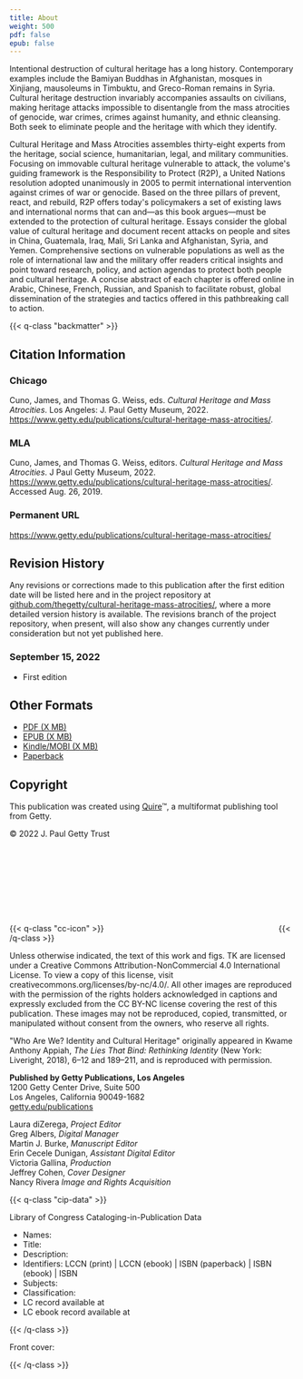 ```yaml
---
title: About
weight: 500
pdf: false
epub: false
---
```


Intentional destruction of cultural heritage has a long history. Contemporary examples include the Bamiyan Buddhas in Afghanistan, mosques in Xinjiang, mausoleums in Timbuktu, and Greco-Roman remains in Syria. Cultural heritage destruction invariably accompanies assaults on civilians, making heritage attacks impossible to disentangle from the mass atrocities of genocide, war crimes, crimes against humanity, and ethnic cleansing. Both seek to eliminate people and the heritage with which they identify.

Cultural Heritage and Mass Atrocities assembles thirty-eight experts from the heritage, social science, humanitarian, legal, and military communities. Focusing on immovable cultural heritage vulnerable to attack, the volume's guiding framework is the Responsibility to Protect (R2P), a United Nations resolution adopted unanimously in 2005 to permit international intervention against crimes of war or genocide. Based on the three pillars of prevent, react, and rebuild, R2P offers today's policymakers a set of existing laws and international norms that can and—as this book argues—must be extended to the protection of cultural heritage. Essays consider the global value of cultural heritage and document recent attacks on people and sites in China, Guatemala, Iraq, Mali, Sri Lanka and Afghanistan, Syria, and Yemen. Comprehensive sections on vulnerable populations as well as the role of international law and the military offer readers critical insights and point toward research, policy, and action agendas to protect both people and cultural heritage. A concise abstract of each chapter is offered online in Arabic, Chinese, French, Russian, and Spanish to facilitate robust, global dissemination of the strategies and tactics offered in this pathbreaking call to action.

{{< q-class "backmatter" >}}

## Citation Information


### Chicago

Cuno, James, and Thomas G. Weiss, eds. *Cultural Heritage and Mass Atrocities*. Los Angeles: J. Paul Getty Museum, 2022. https://www.getty.edu/publications/cultural-heritage-mass-atrocities/.

### MLA

Cuno, James, and Thomas G. Weiss, editors. *Cultural Heritage and Mass Atrocities*. J Paul Getty Museum, 2022. https://www.getty.edu/publications/cultural-heritage-mass-atrocities/. Accessed <span class="cite-current-date">Aug. 26, 2019</span>.

### Permanent URL

https://www.getty.edu/publications/cultural-heritage-mass-atrocities/

## Revision History

Any revisions or corrections made to this publication after the first edition date will be listed here and in the project repository at [github.com/thegetty/cultural-heritage-mass-atrocities/](https://github.com/thegetty/cultural-heritage-mass-atrocities/), where a more detailed version history is available. The revisions branch of the project repository, when present, will also show any changes currently under consideration but not yet published here.

### September 15, 2022

  - First edition

## Other Formats

  - [PDF (X MB)](/downloads/output.pdf)
  - [EPUB (X MB)](/downloads/output.epub)
  - [Kindle/MOBI (X MB)](/downloads/oputput.mobi)
  - [Paperback](#)

## Copyright

This publication was created using [Quire](https://quire.getty.edu/)™, a multiformat publishing tool from Getty.

© 2022 J. Paul Getty Trust

{{< q-class "cc-icon" >}}
<svg class="quire-copyright__icon">
<switch>
  <use xlink:href="#cc"></use>
</switch>
<switch>
  <use xlink:href="#cc-by"></use>
</switch>
<switch>
  <use xlink:href="#cc-by-nc"></use>
  <foreignObject width="135" height="30">
      <img src="../img/icons/cc-by-nc.png" alt="CC BY-NC" />
  </foreignObject>
</switch>
</svg>
{{< /q-class >}}

Unless otherwise indicated, the text of this work and figs. TK are licensed under a Creative Commons Attribution-NonCommercial 4.0 International License. To view a copy of this license, visit creativecommons.org/licenses/by-nc/4.0/. All other images are reproduced with the permission of the rights holders acknowledged in captions and expressly excluded from the CC BY-NC license covering the rest of this publication. These images may not be reproduced, copied, transmitted, or manipulated without consent from the owners, who reserve all rights.

"Who Are We? Identity and Cultural Heritage" originally appeared in Kwame Anthony Appiah, *The Lies That Bind: Rethinking Identity* (New York: Liveright, 2018), 6–12 and 189–211, and is reproduced with permission.

**Published by Getty Publications, Los Angeles**<br />
1200 Getty Center Drive, Suite 500<br />
Los Angeles, California 90049-1682<br />
[getty.edu/publications](http://www.getty.edu/publications/)<br />

Laura diZerega, *Project Editor*<br />
Greg Albers, *Digital Manager*<br />
Martin J. Burke, *Manuscript Editor*<br />
Erin Cecele Dunigan, *Assistant Digital Editor*<br />
Victoria Gallina, *Production*<br />
Jeffrey Cohen, *Cover Designer*<br />
Nancy Rivera *Image and Rights Acquisition*<br />

{{< q-class "cip-data" >}}

Library of Congress Cataloging-in-Publication Data

- Names:
- Title:
- Description:
- Identifiers: LCCN (print) | LCCN (ebook) | ISBN
   (paperback) | ISBN (ebook) | ISBN
- Subjects:
- Classification:
- LC record available at
- LC ebook record available at

{{< /q-class >}}

Front cover:

{{< /q-class >}}
